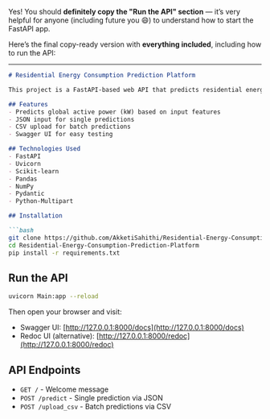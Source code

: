 Yes! You should **definitely copy the "Run the API" section** — it’s very helpful for anyone (including future you 😄) to understand how to start the FastAPI app.

Here’s the final copy-ready version with **everything included**, including how to run the API:

---

````markdown
# Residential Energy Consumption Prediction Platform

This project is a FastAPI-based web API that predicts residential energy consumption using a trained machine learning model. It supports both single predictions via JSON and batch predictions through CSV file upload.

## Features
- Predicts global active power (kW) based on input features
- JSON input for single predictions
- CSV upload for batch predictions
- Swagger UI for easy testing

## Technologies Used
- FastAPI
- Uvicorn
- Scikit-learn
- Pandas
- NumPy
- Pydantic
- Python-Multipart

## Installation

```bash
git clone https://github.com/AkketiSahithi/Residential-Energy-Consumption-Prediction-Platform.git
cd Residential-Energy-Consumption-Prediction-Platform
pip install -r requirements.txt
````

## Run the API

```bash
uvicorn Main:app --reload
```

Then open your browser and visit:

* Swagger UI: [http://127.0.0.1:8000/docs](http://127.0.0.1:8000/docs)
* Redoc UI (alternative): [http://127.0.0.1:8000/redoc](http://127.0.0.1:8000/redoc)

## API Endpoints

* `GET /` - Welcome message
* `POST /predict` - Single prediction via JSON
* `POST /upload_csv` - Batch predictions via CSV


